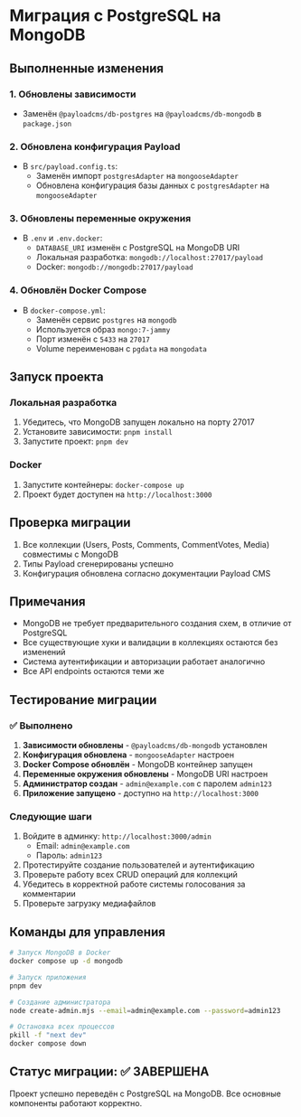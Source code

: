 # Миграция с PostgreSQL на MongoDB

## Выполненные изменения

### 1. Обновлены зависимости
- Заменён `@payloadcms/db-postgres` на `@payloadcms/db-mongodb` в `package.json`

### 2. Обновлена конфигурация Payload
- В `src/payload.config.ts`:
  - Заменён импорт `postgresAdapter` на `mongooseAdapter`
  - Обновлена конфигурация базы данных с `postgresAdapter` на `mongooseAdapter`

### 3. Обновлены переменные окружения
- В `.env` и `.env.docker`:
  - `DATABASE_URI` изменён с PostgreSQL на MongoDB URI
  - Локальная разработка: `mongodb://localhost:27017/payload`
  - Docker: `mongodb://mongodb:27017/payload`

### 4. Обновлён Docker Compose
- В `docker-compose.yml`:
  - Заменён сервис `postgres` на `mongodb`
  - Используется образ `mongo:7-jammy`
  - Порт изменён с `5433` на `27017`
  - Volume переименован с `pgdata` на `mongodata`

## Запуск проекта

### Локальная разработка
1. Убедитесь, что MongoDB запущен локально на порту 27017
2. Установите зависимости: `pnpm install`
3. Запустите проект: `pnpm dev`

### Docker
1. Запустите контейнеры: `docker-compose up`
2. Проект будет доступен на `http://localhost:3000`

## Проверка миграции

1. Все коллекции (Users, Posts, Comments, CommentVotes, Media) совместимы с MongoDB
2. Типы Payload сгенерированы успешно
3. Конфигурация обновлена согласно документации Payload CMS

## Примечания

- MongoDB не требует предварительного создания схем, в отличие от PostgreSQL
- Все существующие хуки и валидации в коллекциях остаются без изменений
- Система аутентификации и авторизации работает аналогично
- Все API endpoints остаются теми же

## Тестирование миграции

### ✅ Выполнено
1. **Зависимости обновлены** - `@payloadcms/db-mongodb` установлен
2. **Конфигурация обновлена** - `mongooseAdapter` настроен
3. **Docker Compose обновлён** - MongoDB контейнер запущен
4. **Переменные окружения обновлены** - MongoDB URI настроен
5. **Администратор создан** - `admin@example.com` с паролем `admin123`
6. **Приложение запущено** - доступно на `http://localhost:3000`

### Следующие шаги

1. Войдите в админку: `http://localhost:3000/admin`
   - Email: `admin@example.com`
   - Пароль: `admin123`
2. Протестируйте создание пользователей и аутентификацию
3. Проверьте работу всех CRUD операций для коллекций
4. Убедитесь в корректной работе системы голосования за комментарии
5. Проверьте загрузку медиафайлов

## Команды для управления

```bash
# Запуск MongoDB в Docker
docker compose up -d mongodb

# Запуск приложения
pnpm dev

# Создание администратора
node create-admin.mjs --email=admin@example.com --password=admin123

# Остановка всех процессов
pkill -f "next dev"
docker compose down
```

## Статус миграции: ✅ ЗАВЕРШЕНА

Проект успешно переведён с PostgreSQL на MongoDB. Все основные компоненты работают корректно.